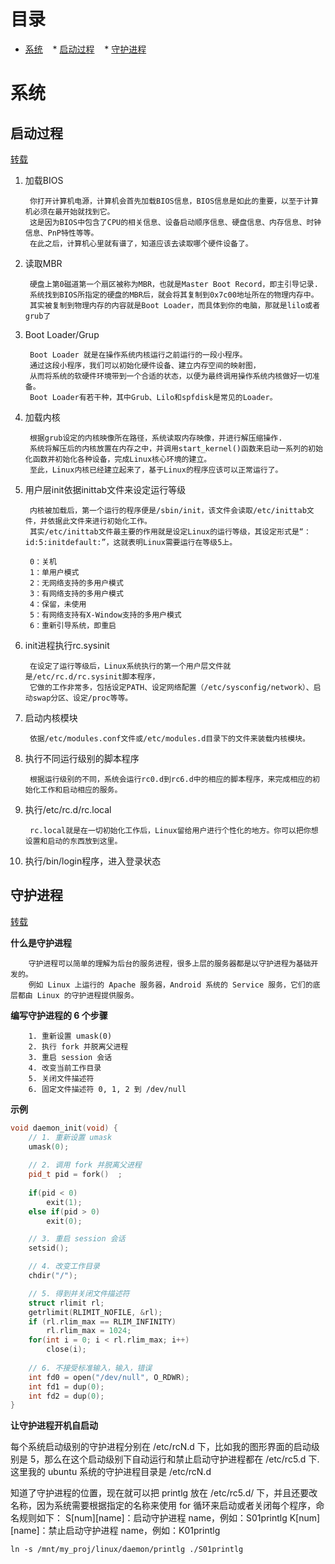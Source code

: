 
# 目录
* [系统](#系统)
    * [启动过程](#启动过程)
    * [守护进程](#守护进程)

# 系统
## 启动过程

[转载](https://www.cnblogs.com/sysk/p/4778976.html "https://www.cnblogs.com/sysk/p/4778976.html")
1. 加载BIOS

        你打开计算机电源，计算机会首先加载BIOS信息，BIOS信息是如此的重要，以至于计算机必须在最开始就找到它。
        这是因为BIOS中包含了CPU的相关信息、设备启动顺序信息、硬盘信息、内存信息、时钟信息、PnP特性等等。
        在此之后，计算机心里就有谱了，知道应该去读取哪个硬件设备了。
2. 读取MBR

        硬盘上第0磁道第一个扇区被称为MBR，也就是Master Boot Record，即主引导记录.
        系统找到BIOS所指定的硬盘的MBR后，就会将其复制到0x7c00地址所在的物理内存中。
        其实被复制到物理内存的内容就是Boot Loader，而具体到你的电脑，那就是lilo或者grub了
3. Boot Loader/Grup
        
        Boot Loader 就是在操作系统内核运行之前运行的一段小程序。
        通过这段小程序，我们可以初始化硬件设备、建立内存空间的映射图，
        从而将系统的软硬件环境带到一个合适的状态，以便为最终调用操作系统内核做好一切准备。
        Boot Loader有若干种，其中Grub、Lilo和spfdisk是常见的Loader。
4. 加载内核

        根据grub设定的内核映像所在路径，系统读取内存映像，并进行解压缩操作.
        系统将解压后的内核放置在内存之中，并调用start_kernel()函数来启动一系列的初始化函数并初始化各种设备，完成Linux核心环境的建立。
        至此，Linux内核已经建立起来了，基于Linux的程序应该可以正常运行了。
5. 用户层init依据inittab文件来设定运行等级

        内核被加载后，第一个运行的程序便是/sbin/init，该文件会读取/etc/inittab文件，并依据此文件来进行初始化工作。
        其实/etc/inittab文件最主要的作用就是设定Linux的运行等级，其设定形式是“：id:5:initdefault:”，这就表明Linux需要运行在等级5上。
        
        0：关机
        1：单用户模式
        2：无网络支持的多用户模式
        3：有网络支持的多用户模式
        4：保留，未使用
        5：有网络支持有X-Window支持的多用户模式
        6：重新引导系统，即重启
6. init进程执行rc.sysinit

        在设定了运行等级后，Linux系统执行的第一个用户层文件就是/etc/rc.d/rc.sysinit脚本程序，
        它做的工作非常多，包括设定PATH、设定网络配置（/etc/sysconfig/network）、启动swap分区、设定/proc等等。
7. 启动内核模块

        依据/etc/modules.conf文件或/etc/modules.d目录下的文件来装载内核模块。
8. 执行不同运行级别的脚本程序
        
        根据运行级别的不同，系统会运行rc0.d到rc6.d中的相应的脚本程序，来完成相应的初始化工作和启动相应的服务。
9. 执行/etc/rc.d/rc.local

        rc.local就是在一切初始化工作后，Linux留给用户进行个性化的地方。你可以把你想设置和启动的东西放到这里。
10. 执行/bin/login程序，进入登录状态
        
## 守护进程
[转载](http://cdeveloper.cn/posts/daemon "http://cdeveloper.cn/posts/daemon")

**什么是守护进程**

        守护进程可以简单的理解为后台的服务进程，很多上层的服务器都是以守护进程为基础开发的。
        例如 Linux 上运行的 Apache 服务器，Android 系统的 Service 服务，它们的底层都由 Linux 的守护进程提供服务。
**编写守护进程的 6 个步骤**

        1. 重新设置 umask(0)
        2. 执行 fork 并脱离父进程
        3. 重启 session 会话
        4. 改变当前工作目录
        5. 关闭文件描述符
        6. 固定文件描述符 0, 1, 2 到 /dev/null
**示例**
```c++
void daemon_init(void) {
 	// 1. 重新设置 umask
	umask(0); 
	
	// 2. 调用 fork 并脱离父进程
	pid_t pid = fork()  ; 
	
	if(pid < 0)
		exit(1); 
	else if(pid > 0)
		exit(0);

	// 3. 重启 session 会话
	setsid();

	// 4. 改变工作目录
	chdir("/"); 

	// 5. 得到并关闭文件描述符
	struct rlimit rl;
	getrlimit(RLIMIT_NOFILE, &rl);
	if (rl.rlim_max == RLIM_INFINITY)
		rl.rlim_max = 1024;
	for(int i = 0; i < rl.rlim_max; i++)	
		close(i); 
	
	// 6. 不接受标准输入，输入，错误
	int fd0 = open("/dev/null", O_RDWR);
	int fd1 = dup(0);
	int fd2 = dup(0);	 
}
```
**让守护进程开机自启动**

每个系统启动级别的守护进程分别在 /etc/rcN.d 下，比如我的图形界面的启动级别是 5，那么在这个启动级别下自动运行和禁止启动守护进程都在 /etc/rc5.d 下.这里我的 ubuntu 系统的守护进程目录是 /etc/rcN.d

知道了守护进程的位置，现在就可以把 printlg 放在 /etc/rc5.d/ 下，并且还要改名称，因为系统需要根据指定的名称来使用 for 循环来启动或者关闭每个程序，命名规则如下：
S[num][name]：启动守护进程 name，例如：S01printlg
K[num][name]：禁止启动守护进程 name，例如：K01printlg
```
ln -s /mnt/my_proj/linux/daemon/printlg ./S01printlg
```
        
